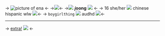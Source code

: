 -> ![picture of ena](https://cdn.discordapp.com/attachments/498280609257619456/1100896249709854760/Untitled694_20230426172829.png) <-
->![](https://maguro.carrd.co/assets/images/gallery07/864b6934_original.png?v=2d4a5de9)<-
->![](https://enchantments.carrd.co/assets/images/gallery04/442d9177.gif?v=6ea7b2b4) ***j*****oong** ![](https://enchantments.carrd.co/assets/images/gallery04/442d9177.gif?v=6ea7b2b4) <-
-> 16 she/her ![](https://enchantments.carrd.co/assets/images/gallery05/4c701e1e.gif?v=6ea7b2b4) chinese hispanic wlw ![](https://maguro.carrd.co/assets/images/gallery04/1f27b711.gif?v=2d4a5de9)<-
-> `boygirlthing` ![](https://maguro.carrd.co/assets/images/gallery10/b63b19f6_original.gif?v=2d4a5de9) audhd ![](https://maguro.carrd.co/assets/images/gallery12/794e4a50.gif?v=2d4a5de9)<-
*** 
-> [extra!](https://rentry.co/natsuki) ![](https://biscuit.crd.co/assets/images/gallery02/50d00f04.gif?v=f1c71efd) <-